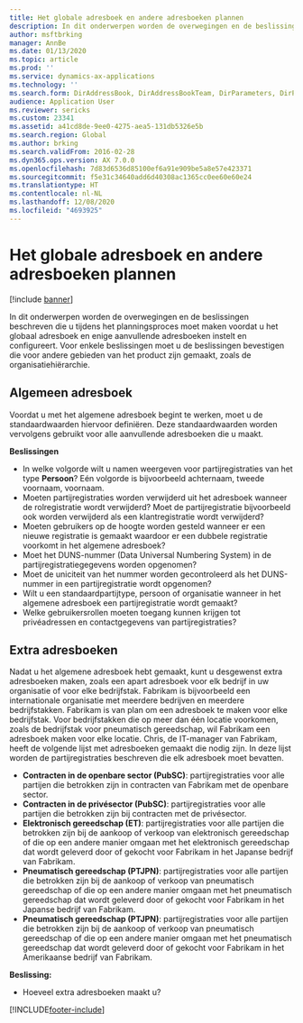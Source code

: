 ```yaml
---
title: Het globale adresboek en andere adresboeken plannen
description: In dit onderwerpen worden de overwegingen en de beslissingen beschreven die u tijdens het planningsproces moet maken voordat u het globaal adresboek en enige aanvullende adresboeken instelt en configureert.
author: msftbrking
manager: AnnBe
ms.date: 01/13/2020
ms.topic: article
ms.prod: ''
ms.service: dynamics-ax-applications
ms.technology: ''
ms.search.form: DirAddressBook, DirAddressBookTeam, DirParameters, DirPartyTable
audience: Application User
ms.reviewer: sericks
ms.custom: 23341
ms.assetid: a41cd8de-9ee0-4275-aea5-131db5326e5b
ms.search.region: Global
ms.author: brking
ms.search.validFrom: 2016-02-28
ms.dyn365.ops.version: AX 7.0.0
ms.openlocfilehash: 7d83d6536d85100ef6a91e909be5a8e57e423371
ms.sourcegitcommit: f5e31c34640add6d40308ac1365cc0ee60e60e24
ms.translationtype: HT
ms.contentlocale: nl-NL
ms.lasthandoff: 12/08/2020
ms.locfileid: "4693925"
---
```

# <a name="plan-for-the-global-address-book-and-other-address-books"></a>Het globale adresboek en andere adresboeken plannen

[!include [banner](../includes/banner.md)]

In dit onderwerpen worden de overwegingen en de beslissingen beschreven die u tijdens het planningsproces moet maken voordat u het globaal adresboek en enige aanvullende adresboeken instelt en configureert. Voor enkele beslissingen moet u de beslissingen bevestigen die voor andere gebieden van het product zijn gemaakt, zoals de organisatiehiërarchie.

## <a name="global-address-book"></a>Algemeen adresboek

Voordat u met het algemene adresboek begint te werken, moet u de standaardwaarden hiervoor definiëren. Deze standaardwaarden worden vervolgens gebruikt voor alle aanvullende adresboeken die u maakt.

**Beslissingen**

- In welke volgorde wilt u namen weergeven voor partijregistraties van het type **Persoon**? Eén volgorde is bijvoorbeeld achternaam, tweede voornaam, voornaam.
- Moeten partijregistraties worden verwijderd uit het adresboek wanneer de rolregistratie wordt verwijderd? Moet de partijregistratie bijvoorbeeld ook worden verwijderd als een klantregistratie wordt verwijderd?
- Moeten gebruikers op de hoogte worden gesteld wanneer er een nieuwe registratie is gemaakt waardoor er een dubbele registratie voorkomt in het algemene adresboek?
- Moet het DUNS-nummer (Data Universal Numbering System) in de partijregistratiegegevens worden opgenomen?
- Moet de uniciteit van het nummer worden gecontroleerd als het DUNS-nummer in een partijregistratie wordt opgenomen?
- Wilt u een standaardpartijtype, persoon of organisatie wanneer in het algemene adresboek een partijregistratie wordt gemaakt?
- Welke gebruikersrollen moeten toegang kunnen krijgen tot privéadressen en contactgegevens van partijregistraties?

## <a name="additional-address-books"></a>Extra adresboeken

Nadat u het algemene adresboek hebt gemaakt, kunt u desgewenst extra adresboeken maken, zoals een apart adresboek voor elk bedrijf in uw organisatie of voor elke bedrijfstak. Fabrikam is bijvoorbeeld een internationale organisatie met meerdere bedrijven en meerdere bedrijfstakken. Fabrikam is van plan om een adresboek te maken voor elke bedrijfstak. Voor bedrijfstakken die op meer dan één locatie voorkomen, zoals de bedrijfstak voor pneumatisch gereedschap, wil Fabrikam een adresboek maken voor elke locatie. Chris, de IT-manager van Fabrikam, heeft de volgende lijst met adresboeken gemaakt die nodig zijn. In deze lijst worden de partijregistraties beschreven die elk adresboek moet bevatten.

- **Contracten in de openbare sector (PubSC)**: partijregistraties voor alle partijen die betrokken zijn in contracten van Fabrikam met de openbare sector.
- **Contracten in de privésector (PubSC)**: partijregistraties voor alle partijen die betrokken zijn bij contracten met de privésector.
- **Elektronisch gereedschap (ET)**: partijregistraties voor alle partijen die betrokken zijn bij de aankoop of verkoop van elektronisch gereedschap of die op een andere manier omgaan met het elektronisch gereedschap dat wordt geleverd door of gekocht voor Fabrikam in het Japanse bedrijf van Fabrikam.
- **Pneumatisch gereedschap (PTJPN)**: partijregistraties voor alle partijen die betrokken zijn bij de aankoop of verkoop van pneumatisch gereedschap of die op een andere manier omgaan met het pneumatisch gereedschap dat wordt geleverd door of gekocht voor Fabrikam in het Japanse bedrijf van Fabrikam.
- **Pneumatisch gereedschap (PTJPN)**: partijregistraties voor alle partijen die betrokken zijn bij de aankoop of verkoop van pneumatisch gereedschap of die op een andere manier omgaan met het pneumatisch gereedschap dat wordt geleverd door of gekocht voor Fabrikam in het Amerikaanse bedrijf van Fabrikam.

**Beslissing:**

- Hoeveel extra adresboeken maakt u?


[!INCLUDE[footer-include](../../../includes/footer-banner.md)]
